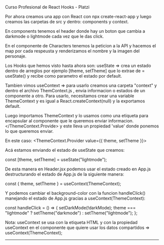 Curso Profesional de React Hooks - Platzi

Por ahora creamos una app con React con npx create-react-app y luego creamos las carpetas de src y dentro: components y context.

En components tenemos el header donde hay un boton que cambia a darkmode o lightmode cada vez que le das click.

En el componente de Characters tenemos la peticion a la API y hacemos el map por cada respeusta y renderizamos el nombre y la imagen del personaje.

Los Hooks que hemos visto hasta ahora son: useState => crea un estado dentro de arreglos por ejemplo [theme, setTheme] que lo extrae de = useState() y recibe como parametro el estado por default.

Tambien vimos useContext => para usarlo creamos una carpeta "context" y dentro el archivo ThemContext.js , envia informacion o estados de un componente a otro. Para usarlo, necesitamos crear una variable ThemeContext y es igual a React.createContext(null) y la exportamos default.

Luego importamos ThemeContext y lo usamos como una etiqueta para encapsular al componente que le queremos enviar informacion. </ThemeContext.Provide> y este lleva un propiedad 'value' donde ponemos lo que queremos enviar.

En este caso:
<ThemeContext.Provider value={{ theme, setTheme }}>

Acá estamos enviando el estado de useState que creamos:

const [theme, setTheme] = useState("lightmode");

De esta manera en Header.jsx podemos usar el estado creado en App.js destructurando el estado de App.js de la siguiente manera:

const { theme, setTheme } = useContext(ThemeContext);

Y podemos cambiar el background-color con la funcion handleClick() manejando el estado de App.js gracias a useContext(ThemeContext):

const handleClick = () => {
setDarkMode(!darkMode);
theme === "lightmode" ? setTheme("darkmode") : setTheme("lightmode");
};

Nota: useContext se usa con la etiqueta HTML y con la propiedad useContext en el componente que quiere usar los datos compartidos => useContext(ThemeContext);

---
